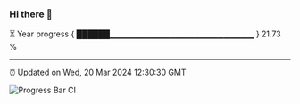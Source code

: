 ### Hi there 👋

⏳ Year progress { ██████▁▁▁▁▁▁▁▁▁▁▁▁▁▁▁▁▁▁▁▁▁▁▁▁ } 21.73 %

---

⏰ Updated on Wed, 20 Mar 2024 12:30:30 GMT

![Progress Bar CI](https://github.com/ZhaoGui/ZhaoGui/workflows/Progress%20Bar%20CI/badge.svg)
